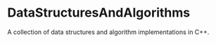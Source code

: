 # DataStructuresAndAlgorithms
A collection of data structures and algorithm implementations in C++.

